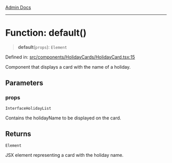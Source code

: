 [Admin Docs](/)

***

# Function: default()

> **default**(`props`): `Element`

Defined in: [src/components/HolidayCards/HolidayCard.tsx:15](https://github.com/hustlernik/talawa-admin/blob/fe326ed17e0fa5ad916ff9f383f63b5d38aedc7b/src/components/HolidayCards/HolidayCard.tsx#L15)

Component that displays a card with the name of a holiday.

## Parameters

### props

`InterfaceHolidayList`

Contains the holidayName to be displayed on the card.

## Returns

`Element`

JSX element representing a card with the holiday name.
